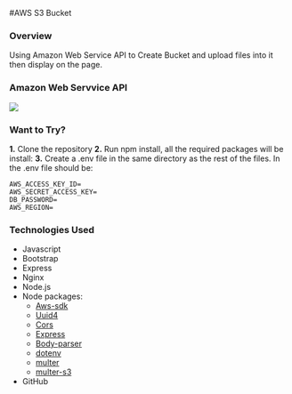 #AWS S3 Bucket 

### Overview

Using Amazon Web Service API to Create Bucket and upload files into it then display on the page.

### Amazon Web Servvice API

<img src="./public/img/aws-s3-thumbnail.jpg?raw=true">

### Want to Try? 

**1.** Clone the repository
**2.** Run npm install, all the required packages will be install:
**3.** Create a .env file in the same directory as the rest of the files. In the .env file should be:
~~~~
AWS_ACCESS_KEY_ID=
AWS_SECRET_ACCESS_KEY=
DB_PASSWORD=
AWS_REGION=
~~~~

### Technologies Used

* Javascript
* Bootstrap
* Express
* Nginx
* Node.js
* Node packages:
    * [Aws-sdk](https://www.npmjs.com/package/aws-sdk)
    * [Uuid4](https://www.npmjs.com/package/uuid4)
    * [Cors](https://www.npmjs.com/package/cors) 
    * [Express](https://www.npmjs.com/package/express)
    * [Body-parser](https://www.npmjs.com/package/body-parser)
    * [dotenv](https://www.npmjs.com/package/dotenv)
    * [multer](https://www.npmjs.com/package/multer)
    * [multer-s3](https://www.npmjs.com/package/multer-s3)
* GitHub
